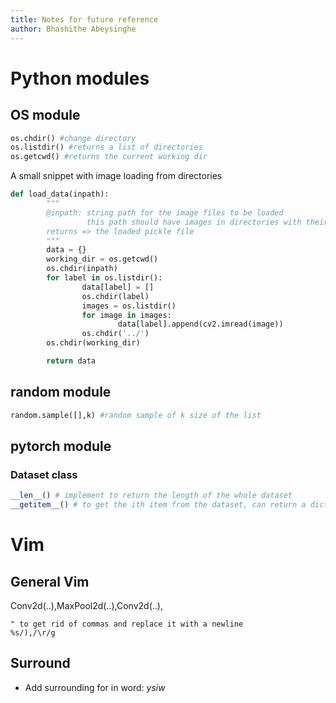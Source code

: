```yaml
---
title: Notes for future reference
author: Bhashithe Abeysinghe
---
```


# Python modules

## OS module

``` python
os.chdir() #change directory
os.listdir() #returns a list of directories
os.getcwd() #returns the current working dir
```

A small snippet with image loading from directories

``` python
def load_data(inpath):
        """
        @inpath: string path for the image files to be loaded
                 this path should have images in directories with their label names
        returns => the loaded pickle file
        """
        data = {}
        working_dir = os.getcwd()
        os.chdir(inpath)
        for label in os.listdir():
                data[label] = []
                os.chdir(label)
                images = os.listdir()
                for image in images:
                        data[label].append(cv2.imread(image))
                os.chdir('../')
        os.chdir(working_dir)

        return data

```

## random module

``` python
random.sample([],k) #random sample of k size of the list
```
## pytorch module

### Dataset class
``` python
__len__() # implement to return the length of the whole dataset
__getitem__() # to get the ith item from the dataset, can return a dictionary also applied transformations
```

# Vim

## General Vim

Conv2d(..),MaxPool2d(..),Conv2d(..),

``` vim
" to get rid of commas and replace it with a newline
%s/),/\r/g
```

## Surround

- Add surrounding for in word: $ysiw$

